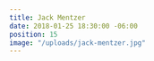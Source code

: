 ```yaml
---
title: Jack Mentzer
date: 2018-01-25 18:30:00 -06:00
position: 15
image: "/uploads/jack-mentzer.jpg"
---
```


